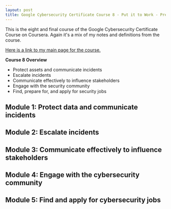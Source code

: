 ```yaml
---
layout: post
title: Google Cybersecurity Certificate Course 8 - Put it to Work - Prepare for Cybersecurity Jobs
---
```

This is the eight and final course of the Google Cybersecurity Certificate Course on Coursera. Again it's a mix of my notes and definitions from the course.

[Here is a link to my main page for the course.](https://1dgk.github.io/2024/01/24/gcc-course-index.html)

**Course 8 Overview**
- Protect assets and communicate incidents
- Escalate incidents
- Communicate effectively to influence stakeholders
- Engage with the security community
- Find, prepare for, and apply for security jobs



## Module 1: Protect data and communicate incidents

## Module 2: Escalate incidents

## Module 3: Communicate effectively to influence stakeholders

## Module 4: Engage with the cybersecurity community

## Module 5: Find and apply for cybersecurity jobs